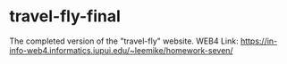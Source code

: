 # travel-fly-final
The completed version of the "travel-fly" website. 
WEB4 Link:  https://in-info-web4.informatics.iupui.edu/~leemike/homework-seven/

